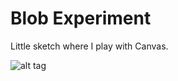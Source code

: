 # Blob Experiment
Little sketch where I play with Canvas.

![alt tag](https://raw.githubusercontent.com/corentinfardeau/blob/master/blob.gif)

